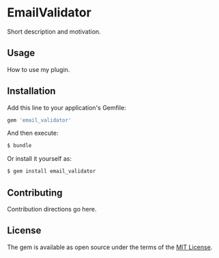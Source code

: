 # EmailValidator
Short description and motivation.

## Usage
How to use my plugin.

## Installation
Add this line to your application's Gemfile:

```ruby
gem 'email_validator'
```

And then execute:
```bash
$ bundle
```

Or install it yourself as:
```bash
$ gem install email_validator
```

## Contributing
Contribution directions go here.

## License
The gem is available as open source under the terms of the [MIT License](http://opensource.org/licenses/MIT).
